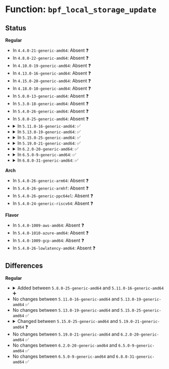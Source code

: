 # Function: <code>bpf_local_storage_update</code>

## Status
<b>Regular</b>
<ul>
<li>
In <code>4.4.0-21-generic-amd64</code>: Absent ❓
</li>
<li>
In <code>4.8.0-22-generic-amd64</code>: Absent ❓
</li>
<li>
In <code>4.10.0-19-generic-amd64</code>: Absent ❓
</li>
<li>
In <code>4.13.0-16-generic-amd64</code>: Absent ❓
</li>
<li>
In <code>4.15.0-20-generic-amd64</code>: Absent ❓
</li>
<li>
In <code>4.18.0-10-generic-amd64</code>: Absent ❓
</li>
<li>
In <code>5.0.0-13-generic-amd64</code>: Absent ❓
</li>
<li>
In <code>5.3.0-18-generic-amd64</code>: Absent ❓
</li>
<li>
In <code>5.4.0-26-generic-amd64</code>: Absent ❓
</li>
<li>
In <code>5.8.0-25-generic-amd64</code>: Absent ❓
</li>
<li>
<details>
<summary>In <code>5.11.0-16-generic-amd64</code>: ✅</summary>

```c
struct bpf_local_storage_data * bpf_local_storage_update(void * owner, struct bpf_local_storage_map * smap, void * value, u64 map_flags)
```

```json
{
  "name": "bpf_local_storage_update",
  "collision_type": "Unique Global",
  "inline_type": "No",
  "funcs": [
    {
      "addr": 18446744071581138624,
      "name": "bpf_local_storage_update",
      "external": true,
      "loc": "kernel/bpf/bpf_local_storage.c:324",
      "file": "kernel/bpf/bpf_local_storage.c",
      "inline": "seen, unknown",
      "caller_inline": [],
      "caller_func": [
        "kernel/bpf/bpf_inode_storage.c:bpf_inode_storage_get",
        "kernel/bpf/bpf_inode_storage.c:bpf_fd_inode_storage_update_elem",
        "kernel/bpf/bpf_task_storage.c:bpf_task_storage_get",
        "kernel/bpf/bpf_task_storage.c:bpf_pid_task_storage_update_elem",
        "net/core/bpf_sk_storage.c:bpf_sk_storage_get_tracing",
        "net/core/bpf_sk_storage.c:bpf_sk_storage_get",
        "net/core/bpf_sk_storage.c:bpf_fd_sk_storage_update_elem"
      ]
    }
  ],
  "symbols": [
    {
      "addr": 18446744071581138624,
      "name": "bpf_local_storage_update",
      "section": ".text",
      "bind": "STB_GLOBAL",
      "size": 763
    }
  ]
}
```
</details>
</li>
<li>
<details>
<summary>In <code>5.13.0-19-generic-amd64</code>: ✅</summary>

```c
struct bpf_local_storage_data * bpf_local_storage_update(void * owner, struct bpf_local_storage_map * smap, void * value, u64 map_flags)
```

```json
{
  "name": "bpf_local_storage_update",
  "collision_type": "Unique Global",
  "inline_type": "No",
  "funcs": [
    {
      "addr": 18446744071581095040,
      "name": "bpf_local_storage_update",
      "external": true,
      "loc": "kernel/bpf/bpf_local_storage.c:329",
      "file": "kernel/bpf/bpf_local_storage.c",
      "inline": "seen, unknown",
      "caller_inline": [],
      "caller_func": [
        "kernel/bpf/bpf_task_storage.c:bpf_task_storage_get",
        "kernel/bpf/bpf_task_storage.c:bpf_pid_task_storage_update_elem",
        "kernel/bpf/bpf_inode_storage.c:bpf_inode_storage_get",
        "kernel/bpf/bpf_inode_storage.c:bpf_fd_inode_storage_update_elem",
        "net/core/bpf_sk_storage.c:bpf_sk_storage_get_tracing",
        "net/core/bpf_sk_storage.c:bpf_sk_storage_get",
        "net/core/bpf_sk_storage.c:bpf_fd_sk_storage_update_elem"
      ]
    }
  ],
  "symbols": [
    {
      "addr": 18446744071581095040,
      "name": "bpf_local_storage_update",
      "section": ".text",
      "bind": "STB_GLOBAL",
      "size": 762
    }
  ]
}
```
</details>
</li>
<li>
<details>
<summary>In <code>5.15.0-25-generic-amd64</code>: ✅</summary>

```c
struct bpf_local_storage_data * bpf_local_storage_update(void * owner, struct bpf_local_storage_map * smap, void * value, u64 map_flags)
```

```json
{
  "name": "bpf_local_storage_update",
  "collision_type": "Unique Global",
  "inline_type": "No",
  "funcs": [
    {
      "addr": 18446744071581324400,
      "name": "bpf_local_storage_update",
      "external": true,
      "loc": "kernel/bpf/bpf_local_storage.c:329",
      "file": "kernel/bpf/bpf_local_storage.c",
      "inline": "seen, unknown",
      "caller_inline": [],
      "caller_func": [
        "kernel/bpf/bpf_task_storage.c:bpf_task_storage_get",
        "kernel/bpf/bpf_task_storage.c:bpf_pid_task_storage_update_elem",
        "kernel/bpf/bpf_inode_storage.c:bpf_inode_storage_get",
        "kernel/bpf/bpf_inode_storage.c:bpf_fd_inode_storage_update_elem",
        "net/core/bpf_sk_storage.c:bpf_sk_storage_get_tracing",
        "net/core/bpf_sk_storage.c:bpf_sk_storage_get",
        "net/core/bpf_sk_storage.c:bpf_fd_sk_storage_update_elem"
      ]
    }
  ],
  "symbols": [
    {
      "addr": 18446744071581324400,
      "name": "bpf_local_storage_update",
      "section": ".text",
      "bind": "STB_GLOBAL",
      "size": 762
    }
  ]
}
```
</details>
</li>
<li>
<details>
<summary>In <code>5.19.0-21-generic-amd64</code>: ✅</summary>

```c
struct bpf_local_storage_data * bpf_local_storage_update(void * owner, struct bpf_local_storage_map * smap, void * value, u64 map_flags, gfp_t gfp_flags)
```

```json
{
  "name": "bpf_local_storage_update",
  "collision_type": "Unique Global",
  "inline_type": "No",
  "funcs": [
    {
      "addr": 18446744071581627904,
      "name": "bpf_local_storage_update",
      "external": true,
      "loc": "kernel/bpf/bpf_local_storage.c:362",
      "file": "kernel/bpf/bpf_local_storage.c",
      "inline": "seen, unknown",
      "caller_inline": [],
      "caller_func": [
        "kernel/bpf/bpf_task_storage.c:bpf_task_storage_get",
        "kernel/bpf/bpf_task_storage.c:bpf_pid_task_storage_update_elem",
        "kernel/bpf/bpf_inode_storage.c:bpf_inode_storage_get",
        "kernel/bpf/bpf_inode_storage.c:bpf_fd_inode_storage_update_elem",
        "net/core/bpf_sk_storage.c:bpf_sk_storage_get_tracing",
        "net/core/bpf_sk_storage.c:bpf_sk_storage_get",
        "net/core/bpf_sk_storage.c:bpf_fd_sk_storage_update_elem"
      ]
    }
  ],
  "symbols": [
    {
      "addr": 18446744071581627904,
      "name": "bpf_local_storage_update",
      "section": ".text",
      "bind": "STB_GLOBAL",
      "size": 1138
    }
  ]
}
```
</details>
</li>
<li>
<details>
<summary>In <code>6.2.0-20-generic-amd64</code>: ✅</summary>

```c
struct bpf_local_storage_data * bpf_local_storage_update(void * owner, struct bpf_local_storage_map * smap, void * value, u64 map_flags, gfp_t gfp_flags)
```

```json
{
  "name": "bpf_local_storage_update",
  "collision_type": "Unique Global",
  "inline_type": "No",
  "funcs": [
    {
      "addr": 18446744071582014752,
      "name": "bpf_local_storage_update",
      "external": true,
      "loc": "kernel/bpf/bpf_local_storage.c:372",
      "file": "kernel/bpf/bpf_local_storage.c",
      "inline": "seen, unknown",
      "caller_inline": [],
      "caller_func": [
        "kernel/bpf/bpf_task_storage.c:bpf_pid_task_storage_update_elem",
        "kernel/bpf/bpf_inode_storage.c:bpf_inode_storage_get",
        "kernel/bpf/bpf_inode_storage.c:bpf_fd_inode_storage_update_elem",
        "kernel/bpf/bpf_cgrp_storage.c:bpf_cgrp_storage_get",
        "kernel/bpf/bpf_cgrp_storage.c:bpf_cgrp_storage_update_elem",
        "net/core/bpf_sk_storage.c:bpf_sk_storage_get_tracing",
        "net/core/bpf_sk_storage.c:bpf_sk_storage_get",
        "net/core/bpf_sk_storage.c:bpf_fd_sk_storage_update_elem"
      ]
    }
  ],
  "symbols": [
    {
      "addr": 18446744071582014752,
      "name": "bpf_local_storage_update",
      "section": ".text",
      "bind": "STB_GLOBAL",
      "size": 1154
    }
  ]
}
```
</details>
</li>
<li>
<details>
<summary>In <code>6.5.0-9-generic-amd64</code>: ✅</summary>

```c
struct bpf_local_storage_data * bpf_local_storage_update(void * owner, struct bpf_local_storage_map * smap, void * value, u64 map_flags, gfp_t gfp_flags)
```

```json
{
  "name": "bpf_local_storage_update",
  "collision_type": "Unique Global",
  "inline_type": "No",
  "funcs": [
    {
      "addr": 18446744071582206560,
      "name": "bpf_local_storage_update",
      "external": true,
      "loc": "kernel/bpf/bpf_local_storage.c:552",
      "file": "kernel/bpf/bpf_local_storage.c",
      "inline": "seen, unknown",
      "caller_inline": [],
      "caller_func": [
        "kernel/bpf/bpf_task_storage.c:bpf_pid_task_storage_update_elem",
        "kernel/bpf/bpf_inode_storage.c:bpf_inode_storage_get",
        "kernel/bpf/bpf_inode_storage.c:bpf_fd_inode_storage_update_elem",
        "kernel/bpf/bpf_cgrp_storage.c:bpf_cgrp_storage_get",
        "kernel/bpf/bpf_cgrp_storage.c:bpf_cgrp_storage_update_elem",
        "net/core/bpf_sk_storage.c:bpf_sk_storage_get_tracing",
        "net/core/bpf_sk_storage.c:bpf_sk_storage_get",
        "net/core/bpf_sk_storage.c:bpf_fd_sk_storage_update_elem"
      ]
    }
  ],
  "symbols": [
    {
      "addr": 18446744071582206560,
      "name": "bpf_local_storage_update",
      "section": ".text",
      "bind": "STB_GLOBAL",
      "size": 1173
    }
  ]
}
```
</details>
</li>
<li>
<details>
<summary>In <code>6.8.0-31-generic-amd64</code>: ✅</summary>

```c
struct bpf_local_storage_data * bpf_local_storage_update(void * owner, struct bpf_local_storage_map * smap, void * value, u64 map_flags, gfp_t gfp_flags)
```

```json
{
  "name": "bpf_local_storage_update",
  "collision_type": "Unique Global",
  "inline_type": "No",
  "funcs": [
    {
      "addr": 18446744071582355824,
      "name": "bpf_local_storage_update",
      "external": true,
      "loc": "kernel/bpf/bpf_local_storage.c:552",
      "file": "kernel/bpf/bpf_local_storage.c",
      "inline": "seen, unknown",
      "caller_inline": [],
      "caller_func": [
        "kernel/bpf/bpf_task_storage.c:bpf_pid_task_storage_update_elem",
        "kernel/bpf/bpf_inode_storage.c:bpf_inode_storage_get",
        "kernel/bpf/bpf_inode_storage.c:bpf_fd_inode_storage_update_elem",
        "kernel/bpf/bpf_cgrp_storage.c:bpf_cgrp_storage_get",
        "kernel/bpf/bpf_cgrp_storage.c:bpf_cgrp_storage_update_elem",
        "net/core/bpf_sk_storage.c:bpf_sk_storage_get_tracing",
        "net/core/bpf_sk_storage.c:bpf_sk_storage_get",
        "net/core/bpf_sk_storage.c:bpf_fd_sk_storage_update_elem"
      ]
    }
  ],
  "symbols": [
    {
      "addr": 18446744071582355824,
      "name": "bpf_local_storage_update",
      "section": ".text",
      "bind": "STB_GLOBAL",
      "size": 1009
    }
  ]
}
```
</details>
</li>
</ul>
<b>Arch</b>
<ul>
<li>
In <code>5.4.0-26-generic-arm64</code>: Absent ❓
</li>
<li>
In <code>5.4.0-26-generic-armhf</code>: Absent ❓
</li>
<li>
In <code>5.4.0-26-generic-ppc64el</code>: Absent ❓
</li>
<li>
In <code>5.4.0-24-generic-riscv64</code>: Absent ❓
</li>
</ul>
<b>Flavor</b>
<ul>
<li>
In <code>5.4.0-1009-aws-amd64</code>: Absent ❓
</li>
<li>
In <code>5.4.0-1010-azure-amd64</code>: Absent ❓
</li>
<li>
In <code>5.4.0-1009-gcp-amd64</code>: Absent ❓
</li>
<li>
In <code>5.4.0-26-lowlatency-amd64</code>: Absent ❓
</li>
</ul>

## Differences
<b>Regular</b>
<ul>
<li>
<details>
<summary>Added between <code>5.8.0-25-generic-amd64</code> and <code>5.11.0-16-generic-amd64</code> ➕</summary>

```c
struct bpf_local_storage_data * bpf_local_storage_update(void * owner, struct bpf_local_storage_map * smap, void * value, u64 map_flags)
```
</details>
</li>
<li>
No changes between <code>5.11.0-16-generic-amd64</code> and <code>5.13.0-19-generic-amd64</code> ✅
</li>
<li>
No changes between <code>5.13.0-19-generic-amd64</code> and <code>5.15.0-25-generic-amd64</code> ✅
</li>
<li>
<details>
<summary>Changed between <code>5.15.0-25-generic-amd64</code> and <code>5.19.0-21-generic-amd64</code> ❓</summary>
<ul>
<li>
<b>Param added. </b>
<code>gfp_t gfp_flags</code>
</li>
</ul>
</details>
</li>
<li>
No changes between <code>5.19.0-21-generic-amd64</code> and <code>6.2.0-20-generic-amd64</code> ✅
</li>
<li>
No changes between <code>6.2.0-20-generic-amd64</code> and <code>6.5.0-9-generic-amd64</code> ✅
</li>
<li>
No changes between <code>6.5.0-9-generic-amd64</code> and <code>6.8.0-31-generic-amd64</code> ✅
</li>
</ul>

